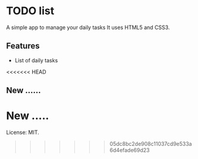 # TODO list
A simple app to manage your daily tasks
It uses HTML5 and CSS3.

## Features
* List of daily tasks

<<<<<<< HEAD
## New ......
New .....
=======
License: MIT.
>>>>>>> 05dc8bc2de908c11037cd9e533a6d4efade69d23

